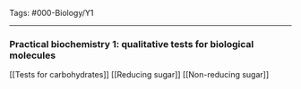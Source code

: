 Tags: #000-Biology/Y1

---
### Practical biochemistry 1: qualitative tests for biological molecules
[[Tests for carbohydrates]]
[[Reducing sugar]]
[[Non-reducing sugar]]
